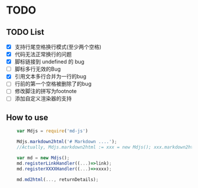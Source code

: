 # TODO

## TODO List

- [x] 支持行尾空格换行模式(至少两个空格)
- [x] 代码无法正常换行的问题
- [x] 脚标链接到 undefined 的 bug
- [ ] 脚标多行无效的Bug
- [x] 引用文本多行合并为一行的bug
- [ ] 行前的第一个空格被删除了的bug
- [ ] 修改脚注的拼写为footnote
- [ ] 添加自定义渲染器的支持

## How to use

``` javascript
	var Mdjs = require('md-js')

	Mdjs.markdown2html('# Markdown ....');
	//Actually, Mdjs.markdown2html := xxx = new Mdjs(); xxx.markdown2html(...);

	var md = new Mdjs();
	md.registerLinkHandler((...)=>link);
	md.registerXXXXHandler((...)=>xxxx);

	md.md2html(..., returnDetails);
```
